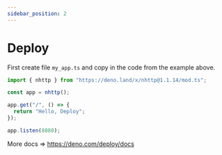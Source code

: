 ```yaml
---
sidebar_position: 2
---
```


# Deploy

First create file `my_app.ts` and copy in the code from the example above.

```js
import { nhttp } from "https://deno.land/x/nhttp@1.1.14/mod.ts";

const app = nhttp();

app.get("/", () => {
  return "Hello, Deploy";
});

app.listen(8080);
```

More docs => https://deno.com/deploy/docs
